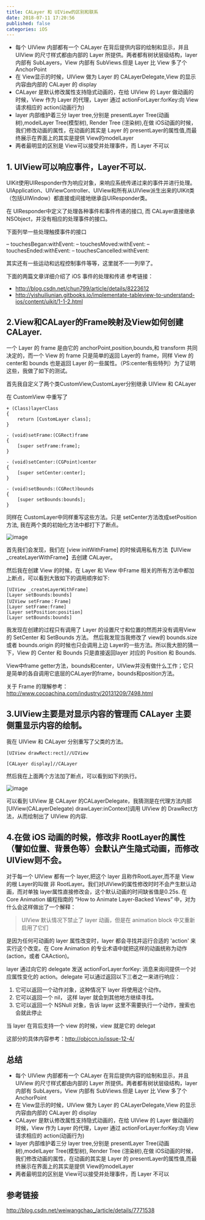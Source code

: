 ```yaml
---
title: CALayer 和 UIView的区别和联系
date: 2018-07-11 17:20:56
published: false
categories: iOS
---
```


- 每个 UIView 内部都有一个 CALayer 在背后提供内容的绘制和显示，并且 UIView 的尺寸样式都由内部的 Layer 所提供。两者都有树状层级结构，layer 内部有 SubLayers，View 内部有 SubViews.但是 Layer 比 View 多了个AnchorPoint
- 在 View显示的时候，UIView 做为 Layer 的 CALayerDelegate,View 的显示内容由内部的 CALayer 的 display
- CALayer 是默认修改属性支持隐式动画的，在给 UIView 的 Layer 做动画的时候，View 作为 Layer 的代理，Layer 通过 actionForLayer:forKey:向 View请求相应的 action(动画行为)
- layer 内部维护着三分 layer tree,分别是 presentLayer Tree(动画树),modelLayer Tree(模型树), Render Tree (渲染树),在做 iOS动画的时候，我们修改动画的属性，在动画的其实是 Layer 的 presentLayer的属性值,而最终展示在界面上的其实是提供 View的modelLayer
- 两者最明显的区别是 View可以接受并处理事件，而 Layer 不可以

<!-- more -->

## 1. UIView可以响应事件，Layer不可以.
UIKit使用UIResponder作为响应对象，来响应系统传递过来的事件并进行处理。UIApplication、UIViewController、UIView和所有从UIView派生出来的UIKit类（包括UIWindow）都直接或间接地继承自UIResponder类。

在 UIResponder中定义了处理各种事件和事件传递的接口, 而 CALayer直接继承 NSObject，并没有相应的处理事件的接口。

下面列举一些处理触摸事件的接口

– touchesBegan:withEvent:
– touchesMoved:withEvent:
– touchesEnded:withEvent:
– touchesCancelled:withEvent:

其实还有一些运动和远程控制事件等等，这里就不一一列举了。

下面的两篇文章详细介绍了 iOS 事件的处理和传递
参考链接：
- http://blog.csdn.net/chun799/article/details/8223612
- http://yishuiliunian.gitbooks.io/implementate-tableview-to-understand-ios/content/uikit/1-1-2.html

## 2.View和CALayer的Frame映射及View如何创建CALayer.

一个 Layer 的 frame 是由它的 anchorPoint,position,bounds,和 transform 共同决定的，而一个 View 的 frame 只是简单的返回 Layer的 frame，同样 View 的 center和 bounds 也是返回 Layer 的一些属性。（PS:center有些特列）为了证明这些，我做了如下的测试。

首先我自定义了两个类CustomView,CustomLayer分别继承 UIView 和 CALayer

在 CustomView 中重写了

```
+ (Class)layerClass
{
    return [CustomLayer class];
}

- (void)setFrame:(CGRect)frame
{
    [super setFrame:frame];
}

- (void)setCenter:(CGPoint)center
{
    [super setCenter:center];
}

- (void)setBounds:(CGRect)bounds
{
    [super setBounds:bounds];
}
```
同样在 CustomLayer中同样重写这些方法。只是 setCenter方法改成setPosition方法, 我在两个类的初始化方法中都打下了断点。

![image](http://7xl8rl.com1.z0.glb.clouddn.com/Snip20150820_12.png)

首先我们会发现，我们在 [view initWithFrame] 的时候调用私有方法【UIView _createLayerWithFrame】去创建 CALayer。

然后我在创建 View 的时候，在 Layer 和 View 中Frame 相关的所有方法中都加上断点，可以看到大致如下的调用顺序如下:

```
[UIView _createLayerWithFrame]
[Layer setBounds:bounds]
[UIView setFrame：Frame]
[Layer setFrame:frame]
[Layer setPosition:position]
[Layer setBounds:bounds]
```

我发现在创建的过程只有调用了 Layer 的设置尺寸和位置的然而并没有调用View 的 SetCenter 和 SetBounds 方法。
然后我发现当我修改了 view的 bounds.size 或者 bounds.origin 的时候也只会调用上边 Layer的一些方法。所以我大胆的猜一下，View 的 Center 和 Bounds 只是直接返回layer 对应的 Position 和 Bounds.

View中frame getter方法，bounds和center，UIView并没有做什么工作；它只是简单的各自调用它底层的CALayer的frame，bounds和position方法。

关于 Frame 的理解参考：http://www.cocoachina.com/industry/20131209/7498.html

## 3.UIView主要是对显示内容的管理而 CALayer 主要侧重显示内容的绘制。
我在 UIView 和 CALayer 分别重写了父类的方法。
```
[UIView drawRect:rect]//UIView    

[CALayer display]//CALayer
```

然后我在上面两个方法加了断点，可以看到如下的执行。

![image](http://7xl8rl.com1.z0.glb.clouddn.com/Snip20150820_11.png)

可以看到 UIView 是 CALayer 的CALayerDelegate，我猜测是在代理方法内部[UIView(CALayerDelegate) drawLayer:inContext]调用 UIView 的 DrawRect方法，从而绘制出了 UIView 的内容.

## 4.在做 iOS 动画的时候，修改非 RootLayer的属性（譬如位置、背景色等）会默认产生隐式动画，而修改UIView则不会。

对于每一个 UIView 都有一个 layer,把这个 layer 且称作RootLayer,而不是 View 的根 Layer的叫做 非 RootLayer。我们对UIView的属性修改时时不会产生默认动画，而对单独 layer属性直接修改会，这个默认动画的时间缺省值是0.25s.
在 Core Animation 编程指南的 “How to Animate Layer-Backed Views” 中，对为什么会这样做出了一个解释：

>UIView 默认情况下禁止了 layer 动画，但是在 animation block 中又重新启用了它们

是因为任何可动画的 layer 属性改变时，layer 都会寻找并运行合适的 'action' 来实行这个改变。在 Core Animation 的专业术语中就把这样的动画统称为动作 (action，或者 CAAction)。

layer 通过向它的 delegate 发送 actionForLayer:forKey: 消息来询问提供一个对应属性变化的 action。delegate 可以通过返回以下三者之一来进行响应：

1. 它可以返回一个动作对象，这种情况下 layer 将使用这个动作。
2. 它可以返回一个 nil， 这样 layer 就会到其他地方继续寻找。
3. 它可以返回一个 NSNull 对象，告诉 layer 这里不需要执行一个动作，搜索也会就此停止

当 layer 在背后支持一个 view 的时候，view 就是它的 delegat

这部分的具体内容参考：http://objccn.io/issue-12-4/

## 总结
- 每个 UIView 内部都有一个 CALayer 在背后提供内容的绘制和显示，并且 UIView 的尺寸样式都由内部的 Layer 所提供。两者都有树状层级结构，layer 内部有 SubLayers，View 内部有 SubViews.但是 Layer 比 View 多了个AnchorPoint
- 在 View显示的时候，UIView 做为 Layer 的 CALayerDelegate,View 的显示内容由内部的 CALayer 的 display
- CALayer 是默认修改属性支持隐式动画的，在给 UIView 的 Layer 做动画的时候，View 作为 Layer 的代理，Layer 通过 actionForLayer:forKey:向 View请求相应的 action(动画行为)
- layer 内部维护着三分 layer tree,分别是 presentLayer Tree(动画树),modelLayer Tree(模型树), Render Tree (渲染树),在做 iOS动画的时候，我们修改动画的属性，在动画的其实是 Layer 的 presentLayer的属性值,而最终展示在界面上的其实是提供 View的modelLayer
- 两者最明显的区别是 View可以接受并处理事件，而 Layer 不可以

## 参考链接 
http://blog.csdn.net/weiwangchao_/article/details/7771538










